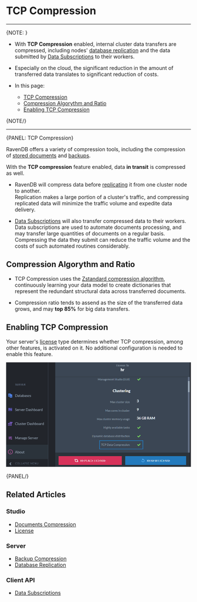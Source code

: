 ﻿# TCP Compression
---

{NOTE: }

* With **TCP Compression** enabled, internal cluster data transfers 
  are compressed, including nodes' 
  [database replication](../server/clustering/replication/replication)
  and the data submitted by 
  [Data Subscriptions](../client-api/data-subscriptions/what-are-data-subscriptions) 
  to their workers.  

* Especially on the cloud, the significant reduction in the amount of transferred 
  data translates to significant reduction of costs.  
  

* In this page:  
  * [TCP Compression](../server/tcp-compression#tcp-compression)  
  * [Compression Algorythm and Ratio](../server/tcp-compression#compression-algorythm-and-ratio)  
  * [Enabling TCP Compression](../server/tcp-compression#enabling-tcp-compression)  

{NOTE/}

---

{PANEL: TCP Compression}

RavenDB offers a variety of compression tools, including the compression 
of [stored documents](../server/storage/documents-compression) and 
[backups](../server/ongoing-tasks/backup-overview#compression).  

With the **TCP compression** feature enabled, data **in transit** is compressed as well.  

* RavenDB will compress data before [replicating](../server/clustering/replication/replication) 
  it from one cluster node to another.  
  Replication makes a large portion of a cluster's traffic, and compressing 
  replicated data will minimize the traffic volume and expedite data delivery.  

* [Data Subscriptions](../client-api/data-subscriptions/what-are-data-subscriptions) 
  will also transfer compressed data to their workers.  
  Data subscriptions are used to automate documents processing, 
  and may transfer large quantities of documents on a regular basis. 
  Compressing the data they submit can reduce the traffic volume 
  and the costs of such automated routines considerably.  

## Compression Algorythm and Ratio

* TCP Compression uses the [Zstandard compression algorithm](https://en.wikipedia.org/wiki/Zstandard), 
  continuously learning your data model to create dictionaries that represent the redundant 
  structural data across transferred documents.  

* Compression ratio tends to assend as the size of the transferred data grows, 
  and may **top 85%** for big data transfers.  

## Enabling TCP Compression

Your server's [license](../studio/server/license-management) 
type determines whether TCP compression, among other features, 
is activated on it. No additional configuration is needed 
to enable this feature.  

![License (Studio View)](images/tcp-compression-license.png "License (Studio View)")

{PANEL/}

## Related Articles

### Studio

- [Documents Compression](../studio/database/settings/documents-compression)  
- [License](../studio/server/license-management)

### Server

- [Backup Compression](../server/ongoing-tasks/backup-overview#compression)  
- [Database Replication](../server/clustering/replication/replication)  

### Client API

- [Data Subscriptions](../client-api/data-subscriptions/what-are-data-subscriptions)  

